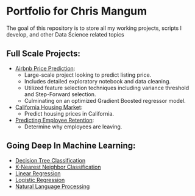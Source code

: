 # Portfolio for Chris Mangum

The goal of this repository is to store all my working projects, scripts I develop, and other Data Science related topics

## Full Scale Projects: 
  - [Airbnb Price Prediction](https://github.com/csmangum/portfolio/tree/master/Airbnb%20Price%20Prediction): 
    - Large-scale project looking to predict listing price.
    - Includes detailed exploratory notebook and data cleaning.
    - Utilized feature selection techniques including variance threshold and Step-Forward selection.
    - Culminating on an optimized Gradient Boosted regressor model.
  - [California Housing Market](https://github.com/csmangum/portfolio/blob/master/Projects/Home_Value_Prediction/California_Housing_Market.ipynb): 
    - Predict housing prices in California.
  - [Predicting Employee Retention](https://github.com/csmangum/portfolio/blob/master/Projects/Employee_Satisfaction/Employee_Satisfaction.ipynb): 
    - Determine why employees are leaving.


## Going Deep In Machine Learning:
  - [Decision Tree Classification](https://github.com/csmangum/portfolio/blob/master/Machine%20Learning/Decision_Trees_Classification.ipynb)
  - [K-Nearest Neighbor Classification](https://github.com/csmangum/portfolio/blob/master/Machine%20Learning/K_Nearest_Neighbors.ipynb)
  - [Linear Regression](https://github.com/csmangum/portfolio/blob/master/Machine%20Learning/Linear_Regression_Model.ipynb)
  - [Logistic Regression](https://github.com/csmangum/portfolio/blob/master/Machine%20Learning/Logistic_Regression_Model.ipynb)
  - [Natural Language Processing](https://github.com/csmangum/portfolio/blob/master/Machine%20Learning/Natural_Language_Processing.ipynb)
